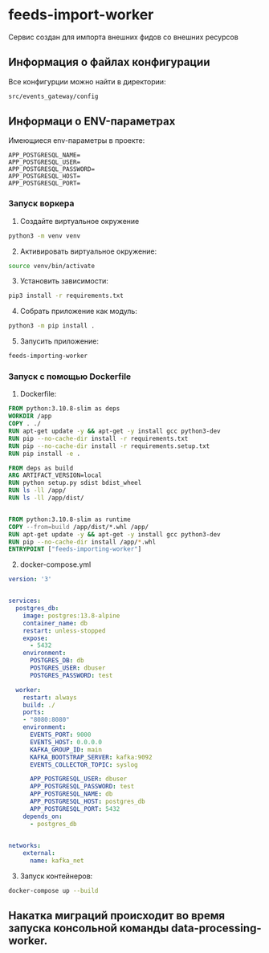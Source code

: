 # feeds-import-worker

Сервис создан для импорта внешних фидов со внешних ресурсов

## Информация о файлах конфигурации
Все конфигурции можно найти в директории:
```bash
src/events_gateway/config
```

## Информаци о ENV-параметрах
Имеющиеся env-параметры в проекте:
```
APP_POSTGRESQL_NAME=
APP_POSTGRESQL_USER=
APP_POSTGRESQL_PASSWORD=
APP_POSTGRESQL_HOST=
APP_POSTGRESQL_PORT=
```


### Запуск воркера

1. Создайте виртуальное окружение

```bash
python3 -m venv venv
```

2. Активировать виртуальное окружение: 

```bash
source venv/bin/activate
```

3. Установить зависимости: 

```bash
pip3 install -r requirements.txt
```

4. Собрать приложение как модуль:

```bash
python3 -m pip install .
```

5. Запусить приложение:
```bash
feeds-importing-worker
```

### Запуск с помощью Dockerfile


1. Dockerfile:
```dockerfile
FROM python:3.10.8-slim as deps
WORKDIR /app
COPY . ./
RUN apt-get update -y && apt-get -y install gcc python3-dev
RUN pip --no-cache-dir install -r requirements.txt 
RUN pip --no-cache-dir install -r requirements.setup.txt 
RUN pip install -e .

FROM deps as build
ARG ARTIFACT_VERSION=local
RUN python setup.py sdist bdist_wheel
RUN ls -ll /app/
RUN ls -ll /app/dist/


FROM python:3.10.8-slim as runtime
COPY --from=build /app/dist/*.whl /app/
RUN apt-get update -y && apt-get -y install gcc python3-dev
RUN pip --no-cache-dir install /app/*.whl
ENTRYPOINT ["feeds-importing-worker"]
```

2. docker-compose.yml
```yaml
version: '3'


services:
  postgres_db:
    image: postgres:13.8-alpine
    container_name: db
    restart: unless-stopped
    expose:
      - 5432 
    environment:
      POSTGRES_DB: db
      POSTGRES_USER: dbuser
      POSTGRES_PASSWORD: test

  worker:
    restart: always
    build: ./
    ports:
    - "8080:8080"
    environment:
      EVENTS_PORT: 9000
      EVENTS_HOST: 0.0.0.0
      KAFKA_GROUP_ID: main
      KAFKA_BOOTSTRAP_SERVER: kafka:9092
      EVENTS_COLLECTOR_TOPIC: syslog

      APP_POSTGRESQL_USER: dbuser
      APP_POSTGRESQL_PASSWORD: test
      APP_POSTGRESQL_NAME: db
      APP_POSTGRESQL_HOST: postgres_db
      APP_POSTGRESQL_PORT: 5432
    depends_on:
      - postgres_db

 
networks:
    external:
      name: kafka_net
```

3. Запуск контейнеров:
```bash
docker-compose up --build
```

## Накатка миграций происходит во время запуска консольной команды data-processing-worker.
